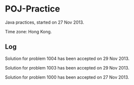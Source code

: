POJ-Practice
============

Java practices, started on 27 Nov 2013.

Time zone: Hong Kong.

Log
--
Solution for problem 1004 has been accepted on 29 Nov 2013.

Solution for problem 1003 has been accepted on 29 Nov 2013.

Solution for problem 1000 has been accepted on 27 Nov 2013.
